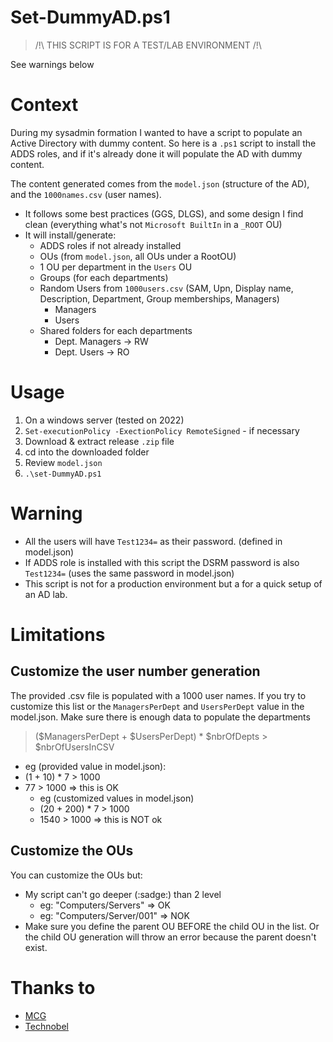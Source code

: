 # Set-DummyAD.ps1

> /!\ THIS SCRIPT IS FOR A TEST/LAB ENVIRONMENT /!\

See warnings below

# Context

During my sysadmin formation I wanted to have a script to populate an Active Directory with dummy content.
So here is a `.ps1` script to install the ADDS roles, and if it's already done it will populate the AD with dummy content. 

The content generated comes from the `model.json` (structure of the AD), and the `1000names.csv` (user names).
- It follows some best practices (GGS, DLGS), and some design I find clean (everything what's not `Microsoft BuiltIn` in a `_ROOT` OU)
- It will install/generate:
    - ADDS roles if not already installed
    - OUs (from `model.json`, all OUs under a RootOU)
    - 1 OU per department in the `Users` OU
    - Groups (for each departments)
    - Random Users from `1000users.csv` (SAM, Upn, Display name, Description, Department, Group memberships, Managers)
        - Managers
        - Users
    - Shared folders for each departments 
        - Dept. Managers -> RW
        - Dept. Users -> RO

# Usage

1. On a windows server (tested on 2022)
2. `Set-executionPolicy -ExectionPolicy RemoteSigned` - if necessary
3. Download & extract release `.zip` file 
4. cd into the downloaded folder
5. Review `model.json`
6. `.\set-DummyAD.ps1`

# Warning 

- All the users will have `Test1234=` as their password. (defined in model.json)  
- If ADDS role is installed with this script the DSRM password is also `Test1234=` (uses the same password in model.json)
- This script is not for a production environment but a for a quick setup of an AD lab.

# Limitations

## Customize the user number generation

The provided .csv file is populated with a 1000 user names. If you try to customize this list or the `ManagersPerDept` and `UsersPerDept` value in the model.json. Make sure there is enough data to populate the departments

> ($ManagersPerDept + $UsersPerDept) * $nbrOfDepts > $nbrOfUsersInCSV

- eg (provided value in model.json):
- (1 + 10) * 7 > 1000
- 77 > 1000 => this is OK
    - eg (customized values in model.json)
    - (20 + 200) * 7 > 1000
    -  1540 > 1000 => this is NOT ok

## Customize the OUs

You can customize the OUs but:
- My script can't go deeper (:sadge:) than 2 level 
    - eg: "Computers/Servers" => OK
    - eg: "Computers/Server/001" => NOK
- Make sure you define the parent OU BEFORE the child OU in the list. Or the child OU generation will throw an error because the parent doesn't exist.

# Thanks to 

- [MCG](https://www.mcg.be/en)
- [Technobel](https://www.technobel.be/fr/)
